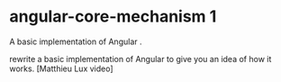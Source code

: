 # angular-core-mechanism 1
A basic implementation of Angular   .

rewrite a basic implementation of Angular to give you an idea of how it works.
[Matthieu Lux video]
